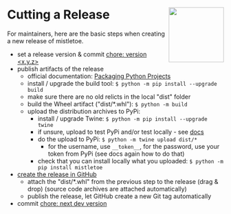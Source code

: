 <h1>Cutting a Release<img src='https://cdn.rawgit.com/miyuchina/mistletoe/master/resources/logo.svg' align='right' width='128' height='128'></h1>

For maintainers, here are the basic steps when creating a new release of mistletoe.

* set a release version & commit [chore: version <x.y.z>](https://github.com/miyuchina/mistletoe/commit/35dfaa0a95e8abb1cdceb8e449f9590905dca439)
* publish artifacts of the release
    * official documentation: [Packaging Python Projects](https://packaging.python.org/en/latest/tutorials/packaging-projects/)
    * install / upgrade the build tool: `$ python -m pip install --upgrade build`
    * make sure there are no old relicts in the local "dist" folder
    * build the Wheel artifact ("dist/*.whl"): `$ python -m build`
    * upload the distribution archives to PyPi:
        * install / upgrade Twine: `$ python -m pip install --upgrade twine`
        * if unsure, upload to test PyPi and/or test locally - see [docs](https://packaging.python.org/en/latest/tutorials/packaging-projects/#uploading-the-distribution-archives)
        * do the upload to PyPi: `$ python -m twine upload dist/*`
            * for the username, use `__token__`, for the password, use your token from PyPi (see docs again how to do that)
        * check that you can install locally what you uploaded: `$ python -m pip install mistletoe`
* [create the release in GitHub](https://github.com/miyuchina/mistletoe/releases/new)
    * attach the "dist/*.whl" from the previous step to the release (drag & drop) (source code archives are attached automatically)
    * publish the release, let GitHub create a new Git tag automatically
* commit [chore: next dev version](https://github.com/miyuchina/mistletoe/commit/aa624e0e7015fa9993056bb4016bdec6079122d7)

